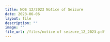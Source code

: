 ```yaml
---
title: NOS 12/2023 Notice of Seizure
date: 2023-06-06
layout: file
description: ""
image: ""
file_url: /files/notice of seizure_12_2023.pdf
---
```

